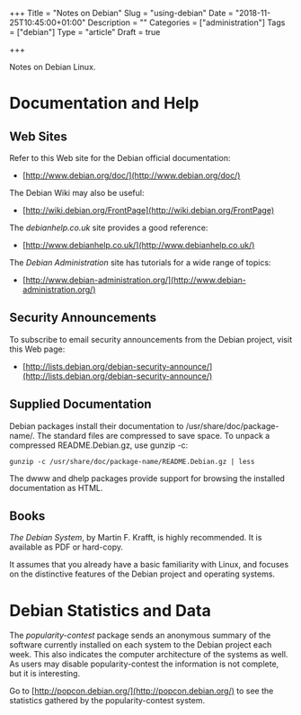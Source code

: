 +++
Title = "Notes on Debian"
Slug = "using-debian"
Date = "2018-11-25T10:45:00+01:00"
Description = ""
Categories = ["administration"]
Tags = ["debian"]
Type = "article"
Draft = true

+++

Notes on Debian Linux.

<!--more-->

# Documentation and Help

## Web Sites

Refer to this Web site for the Debian official documentation:

- [http://www.debian.org/doc/](http://www.debian.org/doc/)

The Debian Wiki may also be useful:

- [http://wiki.debian.org/FrontPage](http://wiki.debian.org/FrontPage)

The _debianhelp.co.uk_ site provides a good reference:

- [http://www.debianhelp.co.uk/](http://www.debianhelp.co.uk/)

The _Debian Administration_ site has tutorials for a wide range of topics:

- [http://www.debian-administration.org/](http://www.debian-administration.org/)

## Security Announcements

To subscribe to email security announcements from the Debian project, visit this Web page:

- [http://lists.debian.org/debian-security-announce/](http://lists.debian.org/debian-security-announce/)

## Supplied Documentation

Debian packages install their documentation to /usr/share/doc/package-name/. The standard files are compressed to save space. To unpack a compressed README.Debian.gz, use gunzip -c:

    gunzip -c /usr/share/doc/package-name/README.Debian.gz | less

The dwww and dhelp packages provide support for browsing the installed documentation as HTML.

## Books

_The Debian System_, by Martin F. Krafft, is highly recommended. It is available as PDF or hard-copy.

It assumes that you already have a basic familiarity with Linux, and focuses on the distinctive features of the Debian project and operating systems.

# Debian Statistics and Data

The _popularity-contest_ package sends an anonymous summary of the software currently installed on each system to the Debian project each week. This also indicates the computer architecture of the systems as well. As users may disable popularity-contest the information is not complete, but it is interesting.

Go to [http://popcon.debian.org/](http://popcon.debian.org/) to see the statistics gathered by the popularity-contest system.
